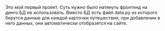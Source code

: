 Это мой первый проект.
Суть нужно было натянуть фронтенд на динго.БД не использовать. 
Вместо БД есть файл data.py из которого берутся данные для каждой карточки путешествия,
при добавлении в него данных, они автоматически отобразятся на сайте.
